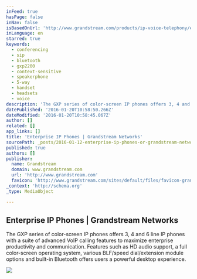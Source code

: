 ```yaml
---
inFeed: true
hasPage: false
inNav: false
isBasedOnUrl: 'http://www.grandstream.com/products/ip-voice-telephony/enterprise-ip-phones'
inLanguage: en
starred: true
keywords:
  - conferencing
  - sip
  - bluetooth
  - gxp2200
  - context-sensitive
  - speakerphone
  - 5-way
  - handset
  - headsets
  - voice
description: 'The GXP series of color-screen IP phones offers 3, 4 and 6 line IP phones with a suite of advanced VoIP calling features to maximize enterprise productivity and communication. Features such as HD audio support, a full color-screen operating system, various BLF/speed dial/extension module options and built-in Bluetooth offers users a powerful desktop experience.'
datePublished: '2016-01-20T10:58:50.266Z'
dateModified: '2016-01-20T10:58:45.067Z'
author: []
related: []
app_links: []
title: 'Enterprise IP Phones | Grandstream Networks'
sourcePath: _posts/2016-01-12-enterprise-ip-phones-or-grandstream-networks.md
published: true
authors: []
publisher:
  name: Grandstream
  domain: www.grandstream.com
  url: 'http://www.grandstream.com'
  favicon: 'http://www.grandstream.com/sites/default/files/favicon-grandstream-v1.ico'
_context: 'http://schema.org'
_type: MediaObject

---
```

<article style=""><h1>Enterprise IP Phones | Grandstream Networks</h1><p>The GXP series of color-screen IP phones offers 3, 4 and 6 line IP phones with a suite of advanced VoIP calling features to maximize enterprise productivity and communication. Features such as HD audio support, a full color-screen operating system, various BLF/speed dial/extension module options and built-in Bluetooth offers users a powerful desktop experience.</p><img src="https://s3-us-west-2.amazonaws.com/the-grid-img/p/0f4244a8f46044ad5b854f5151125bfb9062615e.jpg" /></article>
